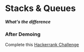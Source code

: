 # Stacks & Queues
***What's the difference***

### After Demoing
Complete this [Hackerrank Challenge](https://www.hackerrank.com/challenges/queue-using-two-stacks/problem)
